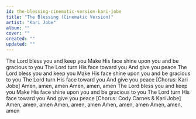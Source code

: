 ```yaml
---
id: the-blessing-cinematic-version-kari-jobe
title: "The Blessing (Cinematic Version)"
artist: "Kari Jobe"
album: ""
cover: ""
created: ""
updated: ""
---
```


The Lord bless you and keep you
Make His face shine upon you and be gracious to you
The Lord turn His face toward you
And give you peace
The Lord bless you and keep you
Make His face shine upon you and be gracious to you
The Lord turn His face toward you
And give you peace
[Chorus: Kari Jobe]
Amen, amen, amen
Amen, amen, amen
The Lord bless you and keep you
Make His face shine upon you and be gracious to you
The Lord turn His face toward you
And give you peace
[Chorus: Cody Carnes & Kari Jobe]
Amen, amen, amen
Amen, amen, amen
Amen, amen, amen
Amen, amen, amen